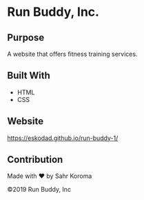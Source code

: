 # Run Buddy, Inc.

## Purpose
A website that offers fitness training services.

## Built With
* HTML
* CSS

## Website
https://eskodad.github.io/run-buddy-1/

## Contribution
Made with ❤️ by Sahr Koroma

©️2019 Run Buddy, Inc
